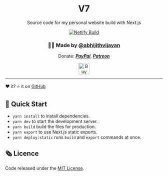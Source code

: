 <h1 align="center">V7</h1>
<p align="center">Source code for my personal website build with Next.js</p>
<div align="center">
<a href="https://app.netlify.com/sites/abhijithvijayan/deploys">
    <img src="https://api.netlify.com/api/v1/badges/495cca9f-2238-4c95-9d85-53aa03062938/deploy-status" alt="Netlify Build" />
  </a>
</div>
<h3 align="center">🙋‍♂️ Made by <a href="https://twitter.com/_abhijithv">@abhijithvijayan</a></h3>
<p align="center">
  Donate:
  <a href="https://www.paypal.me/iamabhijithvijayan" target='_blank'><i><b>PayPal</b></i></a>,
  <a href="https://www.patreon.com/abhijithvijayan" target='_blank'><i><b>Patreon</b></i></a>
</p>
<p align="center">
  <a href='https://www.buymeacoffee.com/abhijithvijayan' target='_blank'>
    <img height='36' style='border:0px;height:36px;' src='https://bmc-cdn.nyc3.digitaloceanspaces.com/BMC-button-images/custom_images/orange_img.png' border='0' alt='Buy Me a Coffee' />
  </a>
</p>
<hr />

❤️ it? ⭐️ it on [GitHub](https://github.com/abhijithvijayan/v7)

## 🚀 Quick Start

- `yarn install` to install dependencies.
- `yarn dev` to start the development server.
- `yarn build` build the files for production.
- `yarn export` to use Next.js static exports.
- `yarn deploy:static` runs `build` and `export` commands at once.

## 🗞 Licence

Code released under the [MIT License](LICENSE).
